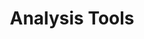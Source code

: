 ---
# -------------------------- #
#          PAGE INFO         #
# -------------------------- #

title: Analysis Tools
permalink: /analysis-tools/
redirect_from: /analysis-integrations/
keywords: analysis, analysis integration, analytics, analyze stitch data, layer, analysis tool, visualization tool, sql, query stitch data
summary: "Stitch gives you the ability to consolidate and optimize your data, but if you want to do some exploring, you’ll need an additional visualization or middleware tool."

key: "analysis-tools"

layout: general
toc: true
feedback: false


# -------------------------- #
#       HOME PAGE DATA       #
# -------------------------- #

## Used to display info on the home page as a category tile

level: "category"

icon: "analytics"
display-title: "Analysis tools"
display-summary: "Interact with your Stitch-replicated data using an additional analysis tool."
weight: 7


# -------------------------- #
#       ANALYTICS TOOLS      #
# -------------------------- #

## Properties for analytics tools:
  ## name: "Display name for the tool"
  ## url: "URL for the tool's marketing site"
  ## tutorial: "URL for tutorial on the Stitch blog - if included, it will display in the "Tutorials" section. Don't include if the tool doesn't have a tutorial."

analytics:
  - name: "Alteryx"
    url: https://www.alteryx.com/
    tutorial: https://www.stitchdata.com/blog/tutorial-alteryx-designer-with-stitch

  - name: "Amazon Quicksight"
    url: https://aws.amazon.com/quicksight/
    tutorial: https://www.stitchdata.com/blog/tutorial-using-redshift-and-amazon-quicksight-to-deliver-business-analytics

  - name: "Chart.io"
    url: https://chartio.com/?utm_source=stitch&utm_medium=documentation&utm_campaign=stitch+partner+referral
    tutorial: https://www.stitchdata.com/blog/tutorial-using-chartio-with-a-data-warehouse-for-business-analytics

  - name: "Cluvio"
    url: https://www.cluvio.com/?utm_source=stitch&utm_medium=partner+page&utm_campaign=stitch+partner+referral

  - name: "Domo"
    url: https://www.domo.com/

  - name: "Google Data Studio"
    url: https://datastudio.google.com/
    tutorial: https://www.stitchdata.com/blog/tutorial-using-google-data-studio-with-bigquery-and-stitch

  - name: "Grafana"
    url: https://grafana.com/

  - name: "Highcharts"
    url: https://www.highcharts.com/

  - name: "Indicative"
    url: https://indicative.com/

  - name: "Knime"
    url: https://www.knime.com/

  - name: "Looker"
    url: http://www.looker.com/

  - name: "Metabase"
    url: https://www.metabase.com/
    tutorial: https://www.stitchdata.com/blog/tutorial-metabase-with-data-warehouse-for-analytics

  - name: "Mode"
    url: https://www.modeanalytics.com/
    tutorial: https://www.stitchdata.com/blog/tutorial-how-to-use-mode-with-a-data-warehouse-for-analytics

  - name: "Qlik"
    url: https://www.qlik.com/us

  - name: "Plotly"
    url: https://plot.ly/

  - name: "PowerBI"
    url: https://powerbi.microsoft.com/
    tutorial: https://www.stitchdata.com/blog/tutorial-using-power-bi-with-your-data-warehouse-for-analytics-2

  - name: "Redash"
    url: https://redash.io/

  - name: "Shiny"
    url: https://shiny.rstudio.com/

  - name: "Sisense"
    url: https://www.sisense.com/

  - name: "Superset"
    url: https://superset.incubator.apache.org/

  - name: "Tableau"
    url: https://www.tableau.com/
    tutorial: https://www.stitchdata.com/blog/tutorial-connecting-tableau-to-your-data-warehouse-for-analytics

  - name: "Trifacta"
    url: https://www.trifacta.com/


# --------------------------------- #
#  ANALYTICS TOOLS & COMAPTIBILITY  #
# --------------------------------- #

## Destinations the analytics tool may be compatible with. Adding a tool to this list will display it in the "Destination compatibility" section.

## Properties for this list:
  ## name: "Display name for the tool"
  ## [destination]: The slugified name of the destination. Lowercase, spaces are dashes. Ex: amazon-redshift. This can be commented out if the combo isn't compatible.

    ## link-copy: "Add only if the tool+destination combo is compatible. This will be the copy that displays for the link in the table."
    ## link-url: "URL for documentation/guide/etc about the tool+destination combo."

compatibility-list:
  - name: "Amazon Quicksight"
    amazon-redshift:
      link-copy: "Supported"
      link-url: "https://docs.aws.amazon.com/quicksight/latest/user/supported-data-sources.html"
    amazon-s3:
      link-copy: "Supported"
      link-url: https://www.tableau.com/about/blog/2017/5/connect-your-s3-data-amazon-athena-connector-tableau-103-71105)
    # google-bigquery:
    # microsoft-azure:
    # postgresql:
    snowflake:
      link-copy: "Supported"
      link-url: "https://docs.aws.amazon.com/quicksight/latest/user/supported-data-sources.html"

  - name: "Google Data Studio"
    # amazon-redshift:
    # amazon-s3:
    google-bigquery:
      link-copy: "Supported"
      link-url: "https://support.google.com/datastudio/answer/6370296"
    # microsoft-azure:
    postgresql:
      link-copy: "Supported"
      link-url: "https://support.google.com/datastudio/answer/7288010"
    # snowflake:

  - name: "Grafana"
    # amazon-redshift:
    # amazon-s3:
    google-bigquery:
      link-copy: "Via plugin"
      link-url: "https://grafana.com/grafana/plugins/doitintl-bigquery-datasource"
    # microsoft-azure:
    postgresql:
      link-copy: "Supported"
      link-url: "https://grafana.com/docs/grafana/latest/features/datasources/postgres/"
    # snowflake:

  - name: "Looker"
    amazon-redshift:
      link-copy: "Supported"
      link-url: "https://docs.looker.com/setup-and-management/database-config/amazon-redshift"
    # amazon-s3:
    google-bigquery:
      link-copy: "Supported"
      link-url: "https://docs.looker.com/setup-and-management/database-config/google-bigquery"
    microsoft-azure:
      link-copy: "Supported"
      link-url: "https://docs.looker.com/setup-and-management/database-config/ms-azure-sql-dw"
    postgresql:
      link-copy: "Supported"
      link-url: "https://docs.looker.com/setup-and-management/database-config/postgresql"
    snowflake:
      link-copy: "Supported"
      link-url: "https://docs.looker.com/setup-and-management/database-config/snowflake"

  - name: "Metabase"
    amazon-redshift:
      link-copy: "Supported"
      link-url: "https://www.metabase.com/docs/latest/administration-guide/01-managing-databases.html"
    # amazon-s3:
    google-bigquery:
      link-copy: "Supported"
      link-url: "https://www.metabase.com/docs/latest/administration-guide/databases/bigquery.html"
    # microsoft-azure:
    postgresql:
      link-copy: "Supported"
      link-url: "https://www.metabase.com/docs/latest/administration-guide/01-managing-databases.html"
    snowflake:
      link-copy: "Supported"
      link-url: "https://www.metabase.com/docs/latest/administration-guide/01-managing-databases.html"

  - name: "PowerBI"
    amazon-redshift:
      link-copy: "Supported"
      link-url: "https://docs.microsoft.com/en-us/power-bi/desktop-connect-redshift"
    amazon-s3:
      link-copy: "Via REST API"
      link-url: "https://community.powerbi.com/t5/Power-Query/Can-I-connect-to-a-Amazon-S3-bucket-using-Power-Query/td-p/111919"
    google-bigquery: 
      link-copy: "Supported"
      link-url: "https://docs.microsoft.com/en-us/power-bi/desktop-connect-bigquery"
    microsoft-azure:
      link-copy: "Supported"
      link-url: "https://docs.microsoft.com/en-us/azure/sql-data-warehouse/sql-data-warehouse-get-started-visualize-with-power-bi"
    postgresql:
      link-copy: "Supported"
      link-url: "https://docs.microsoft.com/en-us/power-bi/desktop-data-sources"
    snowflake:
      link-copy: "Supported"
      link-url: "https://docs.microsoft.com/en-us/power-bi/desktop-connect-snowflake"

  - name: "Qlik"
    url: https://www.qlik.com/us
    amazon-redshift:
      link-copy: "Supported"
      link-url: "https://help.qlik.com/en-US/connectors/Subsystems/ODBC_connector_help/Content/Connectors_ODBC/Redshift/Redshift-connector.htm"
    # amazon-s3:
    google-bigquery:
      link-copy: "Supported"
      link-url: "https://help.qlik.com/en-US/connectors/Subsystems/ODBC_connector_help/Content/Connectors_ODBC/GoogleBigQuery/Google-BigQuery-Connector.htm"
    # microsoft-azure:
    # postgresql:
    snowflake:
      link-copy: "Supported"
      link-url: "https://help.qlik.com/en-US/connectors/Subsystems/ODBC_connector_help/Content/Connectors_ODBC/Snowflake/Snowflake-connector.htm"

  - name: "Sisense"
    amazon-redshift:
      link-copy: "Supported"
      link-url: "https://documentation.sisense.com/latest/managing-data/connectors/redshift-live.htm"
    amazon-s3:
      link-copy: "Via Amazon Athena"
      link-url: "https://documentation.sisense.com/latest/managing-data/connectors/athena.htm"
    google-bigquery:
      link-copy: "Supported"
      link-url: "https://documentation.sisense.com/latest/managing-data/connectors/bigquerylive.htm"
    microsoft-azure:
      link-copy: "Supported"
      link-url: "https://www.sisense.com/data-connectors/azure-synapse/"
    postgresql:
      link-copy: "Supported"
      link-url: "https://documentation.sisense.com/latest/managing-data/connectors/postgresql-live.htm"
    snowflake:
      link-copy: "Supported"
      link-url: "https://documentation.sisense.com/latest/managing-data/connectors/snowflake-live.htm"

  - name: "Tableau"
    amazon-redshift:
      link-copy: "Supported"
      link-url: "https://help.tableau.com/current/pro/desktop/en-us/examples_amazonredshift.htm"
    amazon-s3:
      link-copy: "Via Amazon Athena"
      link-url: "https://www.tableau.com/about/blog/2017/5/connect-your-s3-data-amazon-athena-connector-tableau-103-71105"
    google-bigquery:
      link-copy: "Supported"
      link-url: "https://help.tableau.com/current/pro/desktop/en-us/examples_googlebigquery.htm"
    microsoft-azure:
      link-copy: "Supported"
      link-url: "https://help.tableau.com/current/pro/desktop/en-us/examples_azure_sql_dw.htm"
    postgresql:
      link-copy: "Supported"
      link-url: "https://help.tableau.com/current/pro/desktop/en-us/examples_postgresql.htm"
    snowflake:
      link-copy: "Supported"
      link-url: "https://help.tableau.com/current/pro/desktop/en-us/examples_snowflake.htm"


# -------------------------- #
#          SQL TOOLS         #
# -------------------------- #

sql:
  - name: "SQL Workbench"
    url: http://www.sql-workbench.net/
    pricing: "Free"
    supports: |
      [Most JDBC-compliant databases](http://www.sql-workbench.eu/databases.html){:target="new"}
    webapp: false
    operating-system: "Windows, OS X"

  - name: "Postico"
    url: https://eggerapps.at/postico/
    pricing: "Free & Proprietary"
    supports: "PostgreSQL-based databases"
    webapp: false
    operating-system: "OS X"

  - name: "SQuirreL"
    url: http://squirrel-sql.sourceforge.net/
    pricing: "Open Source"
    supports: "Any JDBC-compliant database"
    webapp: false
    operating-system: "Windows, OS X"

  - name: "DBeaver"
    url: http://dbeaver.jkiss.org/
    pricing: "Open Source"
    supports: |
      [Many popular databases](https://dbeaver.io/docs/features/#Supported_databases_and_platforms){:target="new"}
    webapp: false
    operating-system: "Windows, OS X"

  - name: "Aginity Workbench for Redshift"
    url: http://www.aginity.com/workbench/redshift/
    pricing: "Free & Proprietary"
    supports: "Amazon Redshift"
    webapp: false
    operating-system: "Windows"

  - name: "Navicat"
    url: http://navicat.com/products/navicat-for-postgresql
    pricing: "Proprietary"
    supports: "PostgreSQL databases"
    webapp: false
    operating-system: "Windows, OS X"

  - name: "RazorSQL"
    url: http://razorsql.com/features/redshift_database_query_tool.html
    pricing: "Proprietary"
    supports: "Amazon Redshift"
    webapp: false
    operating-system: "Windows, OS X"

  - name: "JackDB"
    url: https://www.jackdb.com/
    pricing: "Proprietary"
    supports: |
      [Many popular databases](https://www.jackdb.com/data-sources){:target="new"}
    webapp: true
    operating-system: "Windows, OS X"

  - name: "DataGrip"
    url: https://www.jetbrains.com/dbe/
    pricing: "Proprietary"
    supports: |
      [Many popular databases](https://www.jetbrains.com/datagrip/features/){:target="new"}
    webapp: false
    operating-system: "Windows, OS X"

  - name: "Aqua Data Studio"
    url: http://www.aquafold.com/dbspecific/amazon_redshift_client.html
    pricing: "Proprietary"
    supports: "Amazon Redshift"
    webapp: false
    operating-system: "Windows, OS X"
    
  - name: "SeekWell"
    url: https://www.seekwell.io/
    pricing: "Free & Proprietary"
    supports: "Many popular databases"
    webapp: true
    operating-system: "Windows, OS X"


# -------------------------- #
#     DATA SCIENCE TOOLS     #
# -------------------------- #

data-science:
  - name: "Amazon Machine Learning"
    url: https://aws.amazon.com/machine-learning/
    pricing: "Proprietary"
    webapp: true
    operating-system: "Windows, OS X"

  - name: "Dato"
    url: https://dato.com/
    pricing: "Free & Proprietary"
    webapp: false
    operating-system: "Windows, OS X"

  - name: "Julia"
    url: http://julialang.org/
    pricing: "Open Source"
    webapp: false
    operating-system: "Windows, OS X"

  - name: "Jupyter"
    url: https://jupyter.org/
    pricing: "Open Source"
    webapp: true
    operating-system: "Windows, OS X"

  - name: "MATLAB"
    url: http://www.mathworks.com/products/matlab/
    pricing: "Proprietary"
    webapp: false
    operating-system: "Windows, OS X"

  - name: "R"
    url: https://www.r-project.org/
    pricing: "Open Source"
    webapp: false
    operating-system: "Windows, OS X"

  - name: "Scala"
    url: https://eggerapps.at/pgcommander/
    pricing: "Open Source"
    webapp: false
    operating-system: "Windows, OS X"

display-table: |
  {% assign attributes = "Name|Pricing|Web app|OS" | split:"|" %}

  <table id="[LIST]" class="attribute-list">
  <tr>
  {% for attribute in attributes %}
  {% if forloop.first == true %}
  <td class="attribute-name">
  {% else %}
  <td>
  {% endif %}

  <strong>{{ attribute }}</strong>
  </td>
  {% endfor %}
  </tr>

  {% assign [LIST] = page.[LIST] | sort:"name" %}
  {% for tool in [LIST] %}
  <tr>

  <td class="attribute-name" markdown="span">
  [{{ tool.name }}]({{ tool.url }})
  </td>
  
  <td valign="top">
  {{ tool.pricing }}
  </td>
  
  <td valign="top">
  {% case tool.webapp %}
  {% when true %}
  {{ supported | replace: "TOOLTIP", "This tool has a web app." }}
  {% when false %}
  {{ not-supported | replace: "TOOLTIP", "This tool doesn't have a web app."}}
  {% endcase %}
  </td>
  
  <td valign="top">
  {{ tool.operating-system }}
  </td>
  </tr>
  
  {% endfor %}

  </table>


# -------------------------- #
#      CONTENT SECTIONS      #
# -------------------------- #

intro: |
  {% include misc/data-files.html %}
  {% include misc/icons.html %}

  Stitch gives you the ability to consolidate and optimize your data, but if you want to do some exploring, you'll need an additional visualization or middle ware tool.

  <img src="{{ site.baseurl }}/images/analysis-tools/analysis-tools-diagram.svg" alt="Using Stitch with analysis tools">

  Whether you want to create visual analyses or run SQL queries, Stitch is compatible with a broad range of tools - from business intelligence platforms to SQL editors to data science tools.

sections:
  - title: "Analytics tools"
    anchor: "analytics-tools"
    content: |
      Stitch consolidates your data for use in the best-in-class tools for business intelligence and visualization. These tools will enable you to take a deep-dive into your data and visualize the results.

      {% for subsection in section.subsections %}
      - [{{ subsection.summary }}](#{{ subsection.summary }})
      {% endfor %}

    subsections:
  ## If a tool has a `tutorial` property, it'll show in the list in this section.

      - title: "Tutorials"
        anchor: "tutorials"
        summary: "Stitch tutorials for setting up some popular tools"
        content: |
          On the Stitch blog, we walk you through how to use your Stitch data with each of the following tools:

          <ul class="tiles two-columns">
          {% assign tutorials = page.analytics | sort_natural:"name" %}
          {% for tool in tutorials %}
            {% if tool.tutorial %}
              <li>
                  <a href="{{ tool.url }}" target="new">
                      <img src="{{ site.baseurl }}/images/analysis-tools/{{ tool.name | slugify }}.svg" alt="{{ tool.name }}" style="height: 50px">
                  </a>
                  <strong>{{ tool.name }}</strong><br>
                  {% if tool.tutorial %}<a class="btn-primary" style="padding: 3px 10px; white-space: normal;" href="{{tool.tutorial}}" target="_blank" title="Using Stitch and {{tool.name}}">Using Stitch with {{tool.name}} →</a>{% endif %}
              </li>
            {% endif %}
          {% endfor %}
          </ul>

## If a tool doesn't have a `tutorial` property, it'll show in the list in this section.
      - title: "Additional analytics tools"
        anchor: "additional-analytics-tools"
        summary: "Additional analytics tools"
        content: |
          Stitch customers also enjoy these options:

          <ul class="tiles three-columns link-tiles">
          {% assign analytics = page.analytics | sort_natural:"name" %}

            {% for tool in analytics %}
              {% if tool.tutorial == nil %}
                <li>
                    <a href="{{ tool.url }}" target="new" style="padding: 0 20px 10px 20px;">
                        <img src="{{ site.baseurl }}/images/analysis-tools/{{ tool.name | slugify }}.svg" alt="{{ tool.name }}" style="height: 50px">
                        <strong>{{ tool.name }}</strong>
                    </a>
                </li>
              {% endif %}
            {% endfor %}
          </ul>

## If a tool is in the `compatibility-list` list, it'll show in the list in this section.
      - title: "Destination compatibility"
        anchor: "destination-compatibility"
        summary: "Compatibility with Stitch destinations"
        content: |
          When picking an analysis tool, you may want to investigate whether the tool supports a native connection to your Stitch destination. We've investigated some popular options for you:

          {% include analysis-tools/destination-compatibility.html %}

  - title: "SQL editors"
    anchor: "sql-editors"
    content: |
      If you want to directly query your data, you'll need a SQL editor to connect to your data warehouse.

      In addition to allowing you to use SQL to analyze your data, a SQL editor is an incredibly valuable asset when diagnosing a data discrepancy. As we'll ask you to submit the results of several SQL queries to us to help troubleshoot the discrepancy, we recommend finding one you like. We happen to like Postico here at Stitch.

      {{ page.display-table | replace:"[LIST]","sql" | flatify }}

  - title: "Data science"
    anchor: "data-science"
    content: |
      Want to use your data for something other than creating charts or queries? From machine learning to statistical modeling, this list of data science clients will get you started.

      {{ page.display-table | replace:"[LIST]","data-science" | flatify }}
---